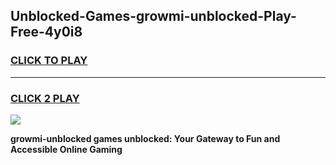 
## Unblocked-Games-growmi-unblocked-Play-Free-4y0i8
<h3>
<a href="https://premium76.site?title=growmi-unblocked&ref=20M">CLICK TO PLAY</a></h3>
<hr>

<h3>
<a href="https://premium76.site?title=growmi-unblocked&ref=20M">CLICK 2 PLAY</a>
  
</h3>

<a href="https://premium76.site?title=growmi-unblocked&ref=19M"><img src="https://clearcache.store/games.png"></a>


**growmi-unblocked games unblocked: Your Gateway to Fun and Accessible Online Gaming**
